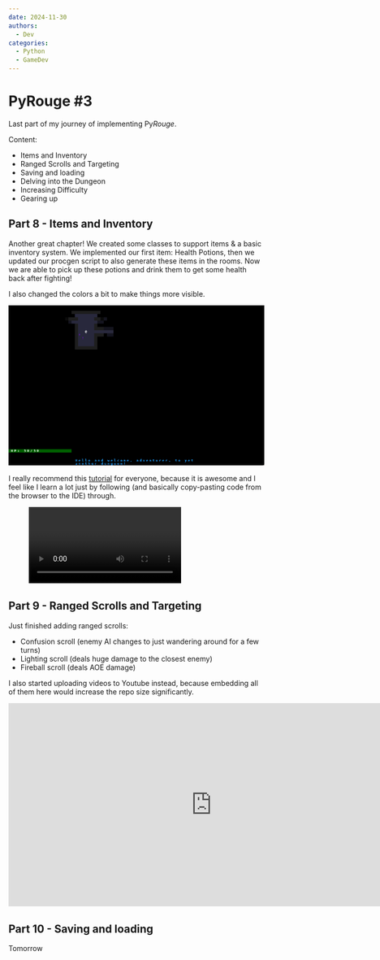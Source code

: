 ```yaml
---
date: 2024-11-30
authors:
  - Dev
categories:
  - Python
  - GameDev
---
```


# PyRouge #3

Last part of my journey of implementing  Py*Rouge*.

Content:

* Items and Inventory
* Ranged Scrolls and Targeting
* Saving and loading
* Delving into the Dungeon
* Increasing Difficulty
* Gearing up

<!-- more -->

## Part 8 - Items and Inventory

Another great chapter! We created some classes to support items & a basic inventory system. We implemented our first item: Health Potions, then we updated our procgen script to also generate these items in the rooms. Now we are able to pick up these potions and drink them to get some health back after fighting!

I also changed the colors a bit to make things more visible.

![Potions](../images/part_8_potions.png)


I really recommend this [tutorial](https://rogueliketutorials.com/) for everyone, because it is awesome and I feel like I learn a lot just by following (and basically copy-pasting code from the browser to the IDE) through.

<figure class="video_container">
    <video controls src="../../../../images/part_8_inventory.mp4" title="Title"></video>
</figure>

## Part 9 - Ranged Scrolls and Targeting

Just finished adding ranged scrolls:

* Confusion scroll (enemy AI changes to just wandering around for a few turns)
* Lighting scroll (deals huge damage to the closest enemy)
* Fireball scroll (deals AOE damage)

I also started uploading videos to Youtube instead, because embedding all of them here would increase the repo size significantly.

<iframe width="800" height="400" src="https://www.youtube.com/embed/zPSMPrQLOfc?si=KodIynhd0viCL5Mq" title="PyRouge - Part 9" frameborder="0" allow="accelerometer; autoplay; clipboard-write; encrypted-media; gyroscope; picture-in-picture; web-share" referrerpolicy="strict-origin-when-cross-origin" allowfullscreen></iframe>

## Part 10 - Saving and loading

Tomorrow